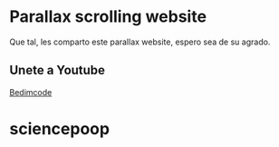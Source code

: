 # Parallax scrolling website

Que tal, les comparto este parallax website, espero sea de su agrado.

## Unete a Youtube
[Bedimcode](https://www.youtube.com/c/Bedimcode)
# sciencepoop
